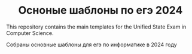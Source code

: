 <H1>
  <div align="center">
Осноные шаблоны по егэ 2024
  
</div>
</H1>

<p>
  
</p>

<p>
This repository contains the main templates for the Unified State Exam in Computer Science.
  
</p>
<p>
Собраны основные шаблоны для егэ по информатике в 2024 году
</p>
